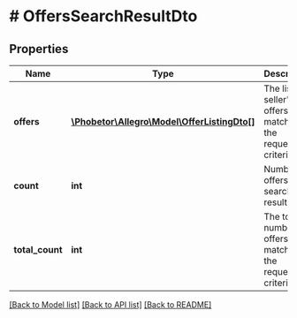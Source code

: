 # # OffersSearchResultDto

## Properties

Name | Type | Description | Notes
------------ | ------------- | ------------- | -------------
**offers** | [**\Phobetor\Allegro\Model\OfferListingDto[]**](OfferListingDto.md) | The list of seller&#39;s offers matching the request&#39;s criteria. | [optional]
**count** | **int** | Number of offers in the search result. | [optional]
**total_count** | **int** | The total number of offers matching the request&#39;s criteria. | [optional]

[[Back to Model list]](../../README.md#models) [[Back to API list]](../../README.md#endpoints) [[Back to README]](../../README.md)
